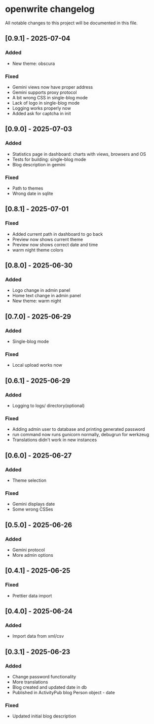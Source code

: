 # openwrite changelog

All notable changes to this project will be documented in this file.

## [0.9.1] - 2025-07-04
### Added
- New theme: obscura

### Fixed
- Gemini views now have proper address
- Gemini supports proxy protocol
- A bit wrong CSS in single-blog mode
- Lack of logo in single-blog mode
- Logging works properly now
- Added ask for captcha in init

## [0.9.0] - 2025-07-03
### Added
- Statistics page in dashboard: charts with views, browsers and OS
- Tests for building: single-blog mode
- Blog description in gemini

### Fixed
- Path to themes
- Wrong date in sqlite

## [0.8.1] - 2025-07-01
### Fixed
- Added current path in dashboard to go back
- Preview now shows current theme
- Preview now shows correct date and time
- warm night theme colors

## [0.8.0] - 2025-06-30
### Added
- Logo change in admin panel
- Home text change in admin panel
- New theme: warm night

## [0.7.0] - 2025-06-29
### Added
- Single-blog mode

### Fixed
- Local upload works now 

## [0.6.1] - 2025-06-29
### Added
- Logging to logs/ directory(optional)

### Fixed
- Adding admin user to database and printing generated password
- run command now runs gunicorn normally, debugrun for werkzeug
- Translations didn't work in new instances

## [0.6.0] - 2025-06-27
### Added
- Theme selection

### Fixed
- Gemini displays date
- Some wrong CSSes

## [0.5.0] - 2025-06-26
### Added
- Gemini protocol
- More admin options

## [0.4.1] - 2025-06-25
### Fixed
- Prettier data import

## [0.4.0] - 2025-06-24
### Added
- Import data from xml/csv

## [0.3.1] - 2025-06-23
### Added
- Change password functionality
- More translations
- Blog created and updated date in db
- Published in ActivityPub blog Person object - date

### Fixed
- Updated initial blog description
